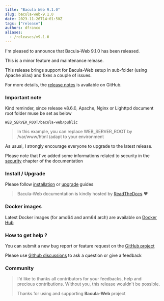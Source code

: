 ```yaml
---
title: "Bacula Web 9.1.0"
slug: bacula-web-9.1.0
date: 2023-11-26T14:01:50Z
tags: ["release"]
authors: dfranco
aliases:
  - /releases/v9.1.0
---
```


I'm pleased to announce that Bacula-Web 9.1.0 has been released.

<!-- truncate -->

This is a minor feature and maintenance release.

This release brings support for Bacula-Web setup in sub-folder (using Apache alias) and fixes a couple of issues.

For more details, the [release notes](https://github.com/bacula-web/bacula-web/releases/tag/v9.1.0) is available on GitHub.

### Important note

Kind reminder, since release v8.6.0, Apache, Nginx or Lighttpd document root folder muse be set as below

``` shell
WEB_SERVER_ROOT/bacula-web/public
```

> In this example, you can replace WEB_SERVER_ROOT by /var/www/html (adapt to your environment

As usual, I strongly encourage everyone to upgrade to the latest release.

Please note that I've added some informations related to security in the [security](https://docs.bacula-web.org/en/latest/01_about/security.html) chapter of the documentation

### Install / Upgrade

Please follow [installation](https://docs.bacula-web.org/en/latest/02_install/index.html) or [upgrade](https://docs.bacula-web.org/en/latest/02_install/upgrade.html) guides

> Bacula-Web documentation is kindly hosted by [ReadTheDocs](https://readthedocs.org/) :heart:

### Docker images

Latest Docker images (for amd64 and arm64 arch) are available on [Docker Hub](https://hub.docker.com/r/baculaweb/bacula-web)

### How to get help ?

You can submit a new bug report or feature request on the [GitHub project](https://github.com/bacula-web/bacula-web/issues)

Please use [Github discussions](https://github.com/bacula-web/bacula-web/discussions) to ask a question
or give a feedback

### Community

> I'd like to thanks all contributors for your feedbacks, help and precious contributions.
> Without you, this release wouldn't be possible.
>
> Thanks for using and supporting **Bacula-Web** project
